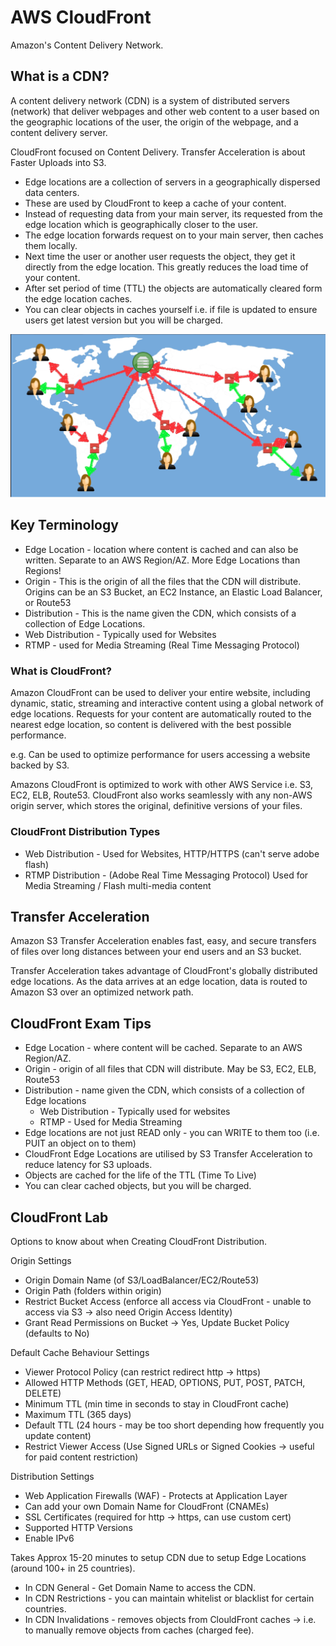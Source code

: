 # AWS CloudFront

Amazon's Content Delivery Network.

## What is a CDN?

A content delivery network (CDN) is a system of distributed servers (network) that
deliver webpages and other web content to a user based on the geographic locations of
the user, the origin of the webpage, and a content delivery server.

CloudFront focused on Content Delivery.
Transfer Acceleration is about Faster Uploads into S3.

* Edge locations are a collection of servers in a geographically dispersed data centers.
* These are used by CloudFront to keep a cache of your content.
* Instead of requesting data from your main server, its requested from the edge location which is geographically closer to the user.
* The edge location forwards request on to your main server, then caches them locally.
* Next time the user or another user requests the object, they get it directly from the edge location.
This greatly reduces the load time of your content.
* After set period of time (TTL) the objects are automatically cleared form the edge location caches.
* You can clear objects in caches yourself i.e. if file is updated to ensure users get latest version but you will be charged.

<img src="../../images/cdn.png"/>

## Key Terminology

* Edge Location - location where content is cached and can also be written. Separate to an AWS Region/AZ.
More Edge Locations than Regions!
* Origin - This is the origin of all the files that the CDN will distribute. Origins can be an S3 Bucket,
an EC2 Instance, an Elastic Load Balancer, or Route53
* Distribution - This is the name given the CDN, which consists of a collection of Edge Locations.
* Web Distribution - Typically used for Websites
* RTMP - used for Media Streaming (Real Time Messaging Protocol)

### What is CloudFront?

Amazon CloudFront can be used to deliver your entire website, including dynamic, static, streaming and interactive
content using a global network of edge locations. Requests for your content are automatically routed to the nearest
edge location, so content is delivered with the best possible performance.

e.g. Can be used to optimize performance for users accessing a website backed by S3.

Amazons CloudFront is optimized to work with other AWS Service i.e. S3, EC2, ELB, Route53.
CloudFront also works seamlessly with any non-AWS origin server, which stores the original,
definitive versions of your files.

### CloudFront Distribution Types

* Web Distribution - Used for Websites, HTTP/HTTPS (can't serve adobe flash)
* RTMP Distribution - (Adobe Real Time Messaging Protocol) Used for Media Streaming / Flash multi-media content

## Transfer Acceleration

Amazon S3 Transfer Acceleration enables fast, easy, and secure transfers of files over long distances
between your end users and an S3 bucket.

Transfer Acceleration takes advantage of CloudFront's globally distributed edge locations. As the data
arrives at an edge location, data is routed to Amazon S3 over an optimized network path.

## CloudFront Exam Tips

* Edge Location - where content will be cached. Separate to an AWS Region/AZ.
* Origin - origin of all files that CDN will distribute. May be S3, EC2, ELB, Route53
* Distribution - name given the CDN, which consists of a collection of Edge locations
    * Web Distribution - Typically used for websites
    * RTMP - Used for Media Streaming
* Edge locations are not just READ only - you can WRITE to them too (i.e. PUIT an object on to them)
* CloudFront Edge Locations are utilised by S3 Transfer Acceleration to reduce latency for S3 uploads.
* Objects are cached for the life of the TTL (Time To Live)
* You can clear cached objects, but you will be charged.

## CloudFront Lab

Options to know about when Creating CloudFront Distribution.

Origin Settings

* Origin Domain Name (of S3/LoadBalancer/EC2/Route53)
* Origin Path (folders within origin)
* Restrict Bucket Access (enforce all access via CloudFront - unable to access via S3 -> also need Origin Access Identity)
* Grant Read Permissions on Bucket -> Yes, Update Bucket Policy (defaults to No)

Default Cache Behaviour Settings

* Viewer Protocol Policy (can restrict redirect http -> https)
* Allowed HTTP Methods (GET, HEAD, OPTIONS, PUT, POST, PATCH, DELETE)
* Minimum TTL (min time in seconds to stay in CloudFront cache)
* Maximum TTL (365 days)
* Default TTL (24 hours - may be too short depending how frequently you update content)
* Restrict Viewer Access (Use Signed URLs or Signed Cookies -> useful for paid content restriction)

Distribution Settings

* Web Application Firewalls (WAF) - Protects at Application Layer
* Can add your own Domain Name for CloudFront (CNAMEs)
* SSL Certificates (required for http -> https, can use custom cert)
* Supported HTTP Versions
* Enable IPv6

Takes Approx 15-20 minutes to setup CDN due to setup Edge Locations (around 100+ in 25 countries).

* In CDN General - Get Domain Name to access the CDN.
* In CDN Restrictions - you can maintain whitelist or blacklist for certain countries.
* In CDN Invalidations - removes objects from ClouldFront caches -> i.e. to manually remove objects from caches (charged fee).
